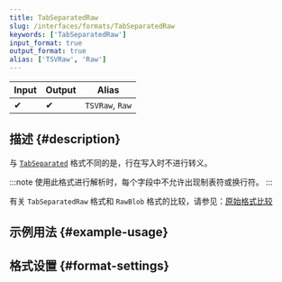 ```yaml
---
title: TabSeparatedRaw
slug: /interfaces/formats/TabSeparatedRaw
keywords: ['TabSeparatedRaw']
input_format: true
output_format: true
alias: ['TSVRaw', 'Raw']
---
```


| Input | Output | Alias           |
|-------|--------|-----------------|
| ✔     | ✔      | `TSVRaw`, `Raw` |

## 描述 {#description}

与 [`TabSeparated`](/interfaces/formats/TabSeparated) 格式不同的是，行在写入时不进行转义。

:::note
使用此格式进行解析时，每个字段中不允许出现制表符或换行符。
:::

有关 `TabSeparatedRaw` 格式和 `RawBlob` 格式的比较，请参见：[原始格式比较](../RawBLOB.md/#raw-formats-comparison)

## 示例用法 {#example-usage}

## 格式设置 {#format-settings}
